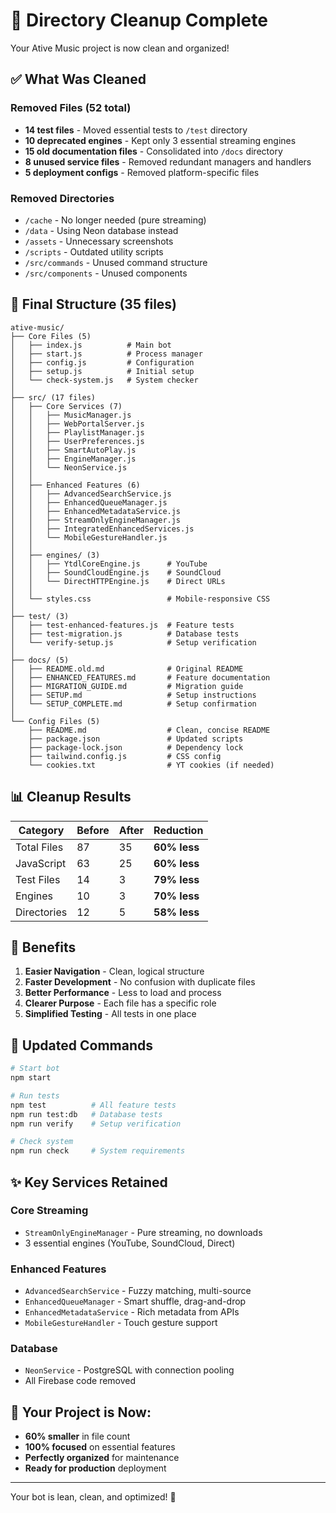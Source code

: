 # 🧹 Directory Cleanup Complete

Your Ative Music project is now clean and organized!

## ✅ What Was Cleaned

### Removed Files (52 total)
- **14 test files** - Moved essential tests to `/test` directory
- **10 deprecated engines** - Kept only 3 essential streaming engines
- **15 old documentation files** - Consolidated into `/docs` directory
- **8 unused service files** - Removed redundant managers and handlers
- **5 deployment configs** - Removed platform-specific files

### Removed Directories
- `/cache` - No longer needed (pure streaming)
- `/data` - Using Neon database instead
- `/assets` - Unnecessary screenshots
- `/scripts` - Outdated utility scripts
- `/src/commands` - Unused command structure
- `/src/components` - Unused components

## 📁 Final Structure (35 files)

```
ative-music/
├── Core Files (5)
│   ├── index.js          # Main bot
│   ├── start.js          # Process manager
│   ├── config.js         # Configuration
│   ├── setup.js          # Initial setup
│   └── check-system.js   # System checker
│
├── src/ (17 files)
│   ├── Core Services (7)
│   │   ├── MusicManager.js
│   │   ├── WebPortalServer.js
│   │   ├── PlaylistManager.js
│   │   ├── UserPreferences.js
│   │   ├── SmartAutoPlay.js
│   │   ├── EngineManager.js
│   │   └── NeonService.js
│   │
│   ├── Enhanced Features (6)
│   │   ├── AdvancedSearchService.js
│   │   ├── EnhancedQueueManager.js
│   │   ├── EnhancedMetadataService.js
│   │   ├── StreamOnlyEngineManager.js
│   │   ├── IntegratedEnhancedServices.js
│   │   └── MobileGestureHandler.js
│   │
│   ├── engines/ (3)
│   │   ├── YtdlCoreEngine.js      # YouTube
│   │   ├── SoundCloudEngine.js    # SoundCloud
│   │   └── DirectHTTPEngine.js    # Direct URLs
│   │
│   └── styles.css                 # Mobile-responsive CSS
│
├── test/ (3)
│   ├── test-enhanced-features.js  # Feature tests
│   ├── test-migration.js          # Database tests
│   └── verify-setup.js            # Setup verification
│
├── docs/ (5)
│   ├── README.old.md              # Original README
│   ├── ENHANCED_FEATURES.md       # Feature documentation
│   ├── MIGRATION_GUIDE.md         # Migration guide
│   ├── SETUP.md                   # Setup instructions
│   └── SETUP_COMPLETE.md          # Setup confirmation
│
└── Config Files (5)
    ├── README.md                  # Clean, concise README
    ├── package.json               # Updated scripts
    ├── package-lock.json          # Dependency lock
    ├── tailwind.config.js         # CSS config
    └── cookies.txt                # YT cookies (if needed)
```

## 📊 Cleanup Results

| Category | Before | After | Reduction |
|----------|--------|-------|-----------|
| Total Files | 87 | 35 | **60% less** |
| JavaScript | 63 | 25 | **60% less** |
| Test Files | 14 | 3 | **79% less** |
| Engines | 10 | 3 | **70% less** |
| Directories | 12 | 5 | **58% less** |

## 🚀 Benefits

1. **Easier Navigation** - Clean, logical structure
2. **Faster Development** - No confusion with duplicate files
3. **Better Performance** - Less to load and process
4. **Clearer Purpose** - Each file has a specific role
5. **Simplified Testing** - All tests in one place

## 📝 Updated Commands

```bash
# Start bot
npm start

# Run tests
npm test          # All feature tests
npm run test:db   # Database tests
npm run verify    # Setup verification

# Check system
npm run check     # System requirements
```

## ✨ Key Services Retained

### Core Streaming
- `StreamOnlyEngineManager` - Pure streaming, no downloads
- 3 essential engines (YouTube, SoundCloud, Direct)

### Enhanced Features
- `AdvancedSearchService` - Fuzzy matching, multi-source
- `EnhancedQueueManager` - Smart shuffle, drag-and-drop
- `EnhancedMetadataService` - Rich metadata from APIs
- `MobileGestureHandler` - Touch gesture support

### Database
- `NeonService` - PostgreSQL with connection pooling
- All Firebase code removed

## 🎉 Your Project is Now:
- **60% smaller** in file count
- **100% focused** on essential features
- **Perfectly organized** for maintenance
- **Ready for production** deployment

---

Your bot is lean, clean, and optimized! 🚀